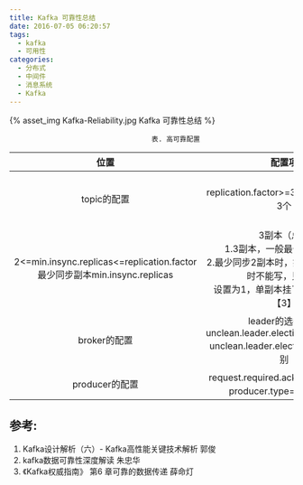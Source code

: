 ```yaml
---
title: Kafka 可靠性总结
date: 2016-07-05 06:20:57
tags:
  - kafka
  - 可用性  
categories:
  - 分布式 
  - 中间件
  - 消息系统
  - Kafka    
---
```


<p></p>
<!-- more -->

{% asset_img  Kafka-Reliability.jpg  Kafka 可靠性总结 %}


<style>
table th:first-of-type {
	width: 100px;
}
</style>


<style>
table th:nth-of-type(3) {
	width: 200px;
}
</style>


<div style="text-align: center;">

                表. 高可靠配置
</div>

位置 | 配置项| 可靠性
:-:|:-:|:-:
topic的配置|replication.factor>=3,即副本数至少是3个 |复制因子<br>replication.factor(topic级别) <br>default.replication.factor(broker级别)
|2<=min.insync.replicas<=replication.factor <br> 最少同步副本min.insync.replicas| 3副本（总）<br>1.3副本，一般最少同步2副本 <br>2.最少同步2副本时，如2副本挂了，这时不能写，只能读.<br>设置为1，单副本挂了，就会丢数据【3】
broker的配置|leader的选举条件unclean.leader.election.enable=false <br> unclean.leader.election -> broker级别 |1.允许不同步的副本成为首领 ，有数据不可靠的风险.<br>2.不允许不同步的副本成为首领 ，降低了可用性.
producer的配置|request.required.acks=-1(all)【6】 <br> producer.type=sync【7】|







	
	    
		   

	    
		    

	    
		    




## 参考:

1. Kafka设计解析（六）- Kafka高性能关键技术解析 郭俊
2. kafka数据可靠性深度解读 朱忠华
3. 《Kafka权威指南》 第6 章可靠的数据传递 薛命灯
